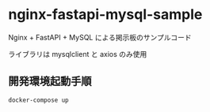 # nginx-fastapi-mysql-sample

Nginx + FastAPI + MySQL による掲示板のサンプルコード

ライブラリは mysqlclient と axios のみ使用

## 開発環境起動手順

```console
docker-compose up
```
